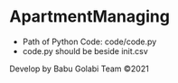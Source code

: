 # ApartmentManaging
* Path of Python Code: code/code.py
* code.py should be beside init.csv

Develop by Babu Golabi Team ©2021
